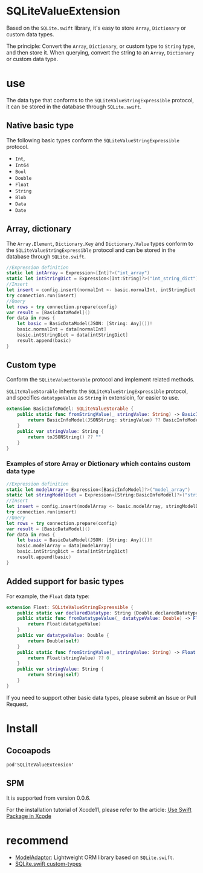 # SQLiteValueExtension
Based on the `SQLite.swift` library, it's easy to store `Array`, `Dictionary` or custom data types.

The principle: Convert the `Array`, `Dictionary`, or custom type to `String` type, and then store it. When querying, convert the string to an `Array`, `Dictionary` or custom data type.

# use

The data type that conforms to the `SQLiteValueStringExpressible` protocol, it can be stored in the database through `SQLite.swift`.

## Native basic type
The following basic types conform the `SQLiteValueStringExpressible` protocol.
- `Int`,
- `Int64`
- `Bool`
- `Double`
- `Float`
- `String`
- `Blob`
- `Data`
- `Date`

## Array, dictionary

The `Array.Element`, `Dictionary.Key` and `Dictionary.Value` types conform to the `SQLiteValueStringExpressible` protocol and can be stored in the database through `SQLite.swift`.

```Swift
//Expression definition
static let intArray = Expression<[Int]?>("int_array")
static let intStringDict = Expression<[Int:String]?>("int_string_dict")
//Insert
let insert = config.insert(normalInt <- basic.normalInt, intStringDict <- basic.intStringDict)
try connection.run(insert)
//Query
let rows = try connection.prepare(config)
var result = [BasicDataModel]()
for data in rows {
    let basic = BasicDataModel(JSON: [String: Any]())!
    basic.normalInt = data[normalInt]
    basic.intStringDict = data[intStringDict]
    result.append(basic)
}
```

## Custom type

Conform the `SQLiteValueStorable` protocol and implement related methods.

`SQLiteValueStorable` inherits the `SQLiteValueStringExpressible` protocol, and specifies `datatypeValue` as `String` in extensioin, for easier to use.

```Swift
extension BasicInfoModel: SQLiteValueStorable {
    public static func fromStringValue(_ stringValue: String) -> BasicInfoModel {
        return BasicInfoModel(JSONString: stringValue) ?? BasicInfoModel(JSON: [String: Any]())!
    }
    public var stringValue: String {
        return toJSONString() ?? ""
    }
}
```

### Examples of store Array or Dictionary which contains custom data type

```Swift
//Expression definition
static let modelArray = Expression<[BasicInfoModel]?>("model_array")
static let stringModelDict = Expression<[String:BasicInfoModel]?>("string_model_dict")
//Insert
let insert = config.insert(modelArray <- basic.modelArray, stringModelDict <- basic.stringModelDict)
try connection.run(insert)
//Query
let rows = try connection.prepare(config)
var result = [BasicDataModel]()
for data in rows {
    let basic = BasicDataModel(JSON: [String: Any]())!
    basic.modelArray = data[modelArray]
    basic.intStringDict = data[intStringDict]
    result.append(basic)
}
```

## Added support for basic types

For example, the `Float` data type:
```Swift
extension Float: SQLiteValueStringExpressible {
    public static var declaredDatatype: String {Double.declaredDatatype}
    public static func fromDatatypeValue(_ datatypeValue: Double) -> Float {
        return Float(datatypeValue)
    }
    public var datatypeValue: Double {
        return Double(self)
    }
    public static func fromStringValue(_ stringValue: String) -> Float {
        return Float(stringValue) ?? 0
    }
    public var stringValue: String {
        return String(self)
    }
}
```

If you need to support other basic data types, please submit an Issue or Pull Request.

# Install

## Cocoapods

```
pod'SQLiteValueExtension'
```

## SPM

It is supported from version 0.0.6.

For the installation tutorial of Xcode11, please refer to the article: [Use Swift Package in Xcode](https://xiaozhuanlan.com/topic/9635421780)

# recommend

- [ModelAdaptor](https://github.com/pujiaxin33/ModelAdaptor): Lightweight ORM library based on `SQLite.swift`.
- [SQLite.swift custom-types](https://github.com/stephencelis/SQLite.swift/blob/master/Documentation/Index.md#custom-types)
